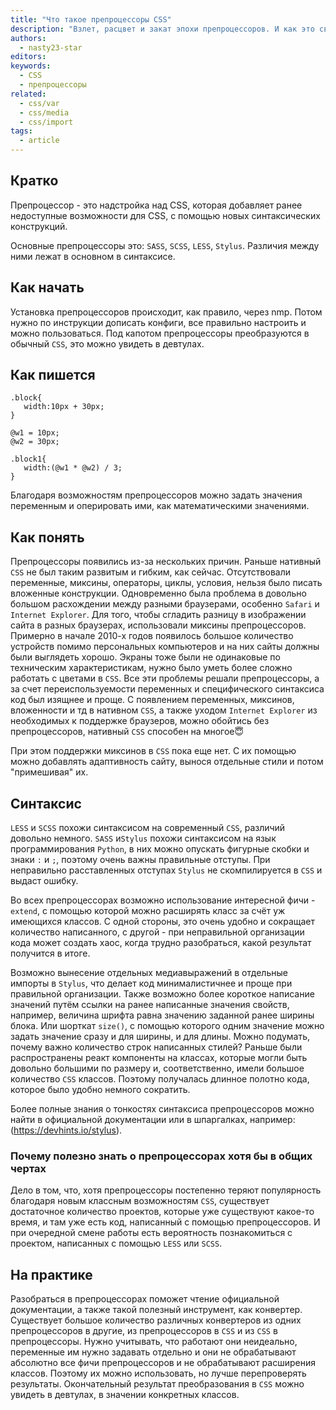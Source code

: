 ```yaml
---
title: "Что такое препроцессоры CSS"
description: "Взлет, расцвет и закат эпохи препроцессоров. И как это связано с развитием нативного CSS."
authors:
  - nasty23-star
editors:
keywords:
  - CSS
  - препроцессоры
related:
  - css/var
  - css/media
  - css/import
tags:
  - article
---
```


## Кратко

Препроцессор - это надстройка над CSS, которая добавляет ранее недоступные возможности для CSS, с помощью новых синтаксических конструкций.

Основные препроцессоры это: `SASS`, `SCSS`, `LESS`, `Stylus`. Различия между ними лежат в основном в синтаксисе.

## Как начать

Установка препроцессоров происходит, как правило, через nmp. Потом нужно по инструкции дописать конфиги, все правильно настроить и можно пользоваться. Под капотом препроцессоры преобразуются в обычный `CSS`, это можно увидеть в девтулах.

## Как пишется

```less
.block{
   width:10px + 30px;
}
 
@w1 = 10px;
@w2 = 30px;
 
.block1{
   width:(@w1 * @w2) / 3;
}
```
Благодаря возможностям препроцессоров можно задать значения переменным и оперировать ими, как математическими значениями.

## Как понять

Препроцессоры появились из-за нескольких причин. Раньше нативный `CSS` не был таким развитым и гибким, как сейчас. Отсутствовали переменные, миксины, операторы, циклы, условия, нельзя было писать вложенные конструкции. Одновременно была проблема в довольно большом расхождении между разными браузерами, особенно `Safari` и `Internet Explorer`. Для того, чтобы сгладить разницу в изображении сайта в разных браузерах, использовали миксины препроцессоров. Примерно в начале 2010-х годов появилось большое количество устройств помимо персональных компьютеров и на них сайты должны были выглядеть хорошо. Экраны тоже были не одинаковые по техническим характеристикам, нужно было уметь более сложно работать с цветами в `CSS`. Все эти проблемы решали препроцессоры, а за счет переиспользуемости переменных и специфического синтаксиса код был изящнее и проще. С появлением переменных, миксинов, вложенности и тд в нативном `CSS`, а также уходом `Internet Explorer` из необходимых к поддержке браузеров, можно обойтись без препроцессоров, нативный `CSS` способен на многое😇

При этом поддержки миксинов в `CSS` пока еще нет. С их помощью можно добавлять адаптивность сайту, вынося отдельные стили и потом "примешивая" их.

## Синтаксис

`LESS` и `SCSS` похожи синтаксисом на современный `CSS`, различий довольно немного. `SASS` и`Stylus` похожи синтаксисом на язык программирования `Python`, в них можно опускать фигурные скобки и знаки `:` и `;`, поэтому очень важны правильные отступы. При неправильно расставленных отступах `Stylus` не скомпилируется в `CSS` и выдаст ошибку.

Во всех препроцессорах возможно использование интересной фичи - `extend`, с помощью которой можно расширять класс за счёт уж имеющихся классов. С одной стороны, это очень удобно и сокращает количество написанного, с другой - при неправильной организации кода может создать хаос, когда трудно разобраться, какой результат получится в итоге.

Возможно вынесение отдельных медиавыражений в отдельные импорты в `Stylus`, что делает код минималистичнее и проще при правильной организации. Также возможно более короткое написание значений путём ссылки на ранее написанные значения свойств, например, величина шрифта равна значению заданной ранее ширины блока. Или шорткат `size()`, с помощью которого одним значение можно задать значение сразу и для ширины, и для длины. Можно подумать, почему важно количество строк написанных стилей? Раньше были распространены реакт компоненты на классах, которые могли быть довольно большими по размеру и, соответственно, имели большое количество `CSS` классов. Поэтому получалась длинное полотно кода, которое было удобно немного сократить.

Более полные знания о тонкостях синтаксиса препроцессоров можно найти в официальной документации или в шпаргалках, например: (https://devhints.io/stylus).

### Почему полезно знать о препроцессорах хотя бы в общих чертах

Дело в том, что, хотя препроцессоры постепенно теряют популярность благодаря новым классным возможностям `CSS`, существует достаточное количество проектов, которые уже существуют какое-то время, и там уже есть код, написанный с помощью препроцессоров. И при очередной смене работы есть вероятность познакомиться с проектом, написанных с помощью `LESS` или `SCSS`.

## На практике

Разобраться в препроцессорах поможет чтение официальной документации, а также такой полезный инструмент, как конвертер. Существует большое количество различных конвертеров из одних препроцессоров в другие, из препроцессоров в `CSS` и из `CSS` в препроцессоры. Нужно учитывать, что работают они неидеально, переменные им нужно задавать отдельно и они не обрабатывают абсолютно все фичи препроцессоров и не обрабатывают расширения классов. Поэтому их можно использовать, но лучше перепроверять результаты. Окончательный результат преобразования в `CSS` можно увидеть в девтулах, в значении конкретных классов.
